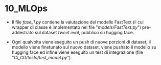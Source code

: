 # 10_MLOps

- Il file *fase_1.py* contiene la valutazione del modello FastText (il cui wrapper di classe è implementato nel file "*models/FastText.py*") pre-addestrato sul dataset *tweet eval*, pubblico su hugging face.

- Ogni qualvolta viene eseguito un push di nuove porzioni di dataset, il modello viene finetunato sul nuovo dataset, viene pushato il modello su hugging face ed infine viene eseguito un test di integrazione (file "*CI_CD/tests/test_model.py*").

